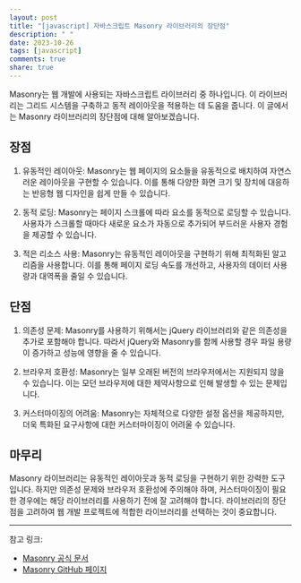```yaml
---
layout: post
title: "[javascript] 자바스크립트 Masonry 라이브러리의 장단점"
description: " "
date: 2023-10-26
tags: [javascript]
comments: true
share: true
---
```


Masonry는 웹 개발에 사용되는 자바스크립트 라이브러리 중 하나입니다. 이 라이브러리는 그리드 시스템을 구축하고 동적 레이아웃을 적용하는 데 도움을 줍니다. 이 글에서는 Masonry 라이브러리의 장단점에 대해 알아보겠습니다.

## 장점

1. 유동적인 레이아웃: Masonry는 웹 페이지의 요소들을 유동적으로 배치하여 자연스러운 레이아웃을 구현할 수 있습니다. 이를 통해 다양한 화면 크기 및 장치에 대응하는 반응형 웹 디자인을 쉽게 만들 수 있습니다.

2. 동적 로딩: Masonry는 페이지 스크롤에 따라 요소를 동적으로 로딩할 수 있습니다. 사용자가 스크롤할 때마다 새로운 요소가 자동으로 추가되어 부드러운 사용자 경험을 제공할 수 있습니다.

3. 적은 리소스 사용: Masonry는 유동적인 레이아웃을 구현하기 위해 최적화된 알고리즘을 사용합니다. 이를 통해 페이지 로딩 속도를 개선하고, 사용자의 데이터 사용량과 대역폭을 줄일 수 있습니다.

## 단점

1. 의존성 문제: Masonry를 사용하기 위해서는 jQuery 라이브러리와 같은 의존성을 추가로 포함해야 합니다. 따라서 jQuery와 Masonry를 함께 사용할 경우 파일 용량이 증가하고 성능에 영향을 줄 수 있습니다.

2. 브라우저 호환성: Masonry는 일부 오래된 버전의 브라우저에서는 지원되지 않을 수 있습니다. 이는 모던 브라우저에 대한 제약사항으로 인해 발생할 수 있는 문제입니다.

3. 커스터마이징의 어려움: Masonry는 자체적으로 다양한 설정 옵션을 제공하지만, 더욱 특화된 요구사항에 대한 커스터마이징이 어려울 수 있습니다.

## 마무리

Masonry 라이브러리는 유동적인 레이아웃과 동적 로딩을 구현하기 위한 강력한 도구입니다. 하지만 의존성 문제와 브라우저 호환성에 주의해야 하며, 커스터마이징이 필요한 경우에는 해당 라이브러리를 사용하기 전에 잘 고려해야 합니다. 라이브러리의 장단점을 고려하여 웹 개발 프로젝트에 적합한 라이브러리를 선택하는 것이 중요합니다.

---
참고 링크:
- [Masonry 공식 문서](https://masonry.desandro.com/)
- [Masonry GitHub 페이지](https://github.com/desandro/masonry)
